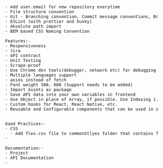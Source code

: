 <pre>
- Add user.email for new repository everytime  
- File structure convention   
- Git - Branching convention, Commit message conventions, Branch restrictions and Commit restrictions 
- ESLint (with prettier and husky)
- Absolute path import   
- BEM based CSS Naming Convention

Features:- 
- Responsiveness            
- Jira   
- API contract   
- Unit Testing   
- Scrape-proof   
- Use Chrome dev tools(debugger, network etc) for debugging   
- Multiple languages support     
- axios instead of fetch   
- Font weight 500, 600 (Support needs to be added)   
- Import Assets as package   
- Save API data into your own variables in frontend   
- Use Object in place of Array, if possible. Use Indexing i.e., id-value pair where id is used as index.   
- Custom hooks for React, React Native, etc.   
- Reusable and Configurable components that can be used in other projects simply by importing. 


Good Practices:- 
- CSS
  - Add flex.css file to commonStlyes folder that contains flex styles to reuse it.
- 

Documentation:-
- Project
- API Documentation 
- 

</pre>

     
   